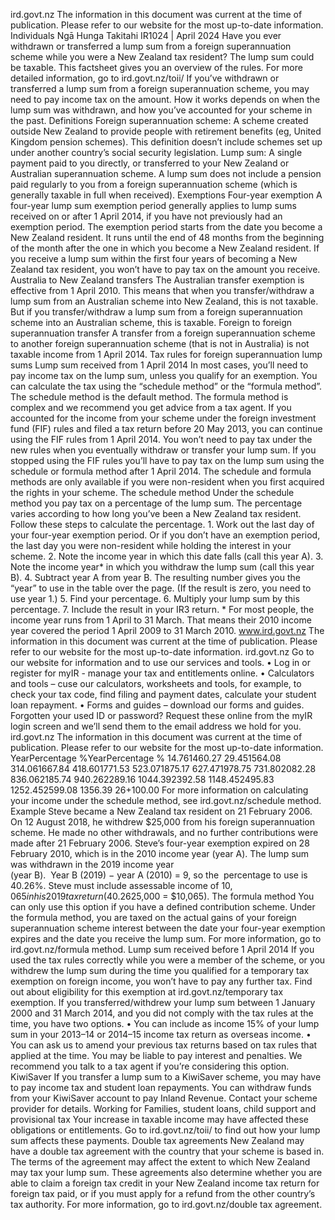 ird.govt.nz The information in this document was current at the time of publication. Please refer to our website for the most up-to-date information. Individuals Ngā Hunga Takitahi IR1024 | April 2024 Have you ever withdrawn or transferred a lump sum from a foreign superannuation scheme while you were a New Zealand tax resident? The lump sum could be taxable. This factsheet gives you an overview of the rules. For more detailed information, go to ird.govt.nz/toii/ If you’ve withdrawn or transferred a lump sum from a foreign superannuation scheme, you may need to pay income tax on the amount. How it works depends on when the lump sum was withdrawn, and how you’ve accounted for your scheme in the past. Definitions Foreign superannuation scheme: A scheme created outside New Zealand to provide people with retirement benefits (eg, United Kingdom pension schemes). This definition doesn’t include schemes set up under another country’s social security legislation. Lump sum: A single payment paid to you directly, or transferred to your New Zealand or Australian superannuation scheme. A lump sum does not include a pension paid regularly to you from a foreign superannuation scheme (which is generally taxable in full when received). Exemptions Four-year exemption A four-year lump sum exemption period generally applies to lump sums received on or after 1 April 2014, if you have not previously had an exemption period. The exemption period starts from the date you become a New Zealand resident. It runs until the end of 48 months from the beginning of the month after the one in which you become a New Zealand resident. If you receive a lump sum within the first four years of becoming a New Zealand tax resident, you won’t have to pay tax on the amount you receive. Australia to New Zealand transfers The Australian transfer exemption is effective from 1 April 2010. This means that when you transfer/withdraw a lump sum from an Australian scheme into New Zealand, this is not taxable. But if you transfer/withdraw a lump sum from a foreign superannuation scheme into an Australian scheme, this is taxable. Foreign to foreign superannuation transfer A transfer from a foreign superannuation scheme to another foreign superannuation scheme (that is not in Australia) is not taxable income from 1 April 2014. Tax rules for foreign superannuation lump sums Lump sum received from 1 April 2014 In most cases, you’ll need to pay income tax on the lump sum, unless you qualify for an exemption. You can calculate the tax using the “schedule method” or the “formula method”. The schedule method is the default method. The formula method is complex and we recommend you get advice from a tax agent. If you accounted for the income from your scheme under the foreign investment fund (FIF) rules and filed a tax return before 20 May 2013, you can continue using the FIF rules from 1 April 2014. You won’t need to pay tax under the new rules when you eventually withdraw or transfer your lump sum. If you stopped using the FIF rules you’ll have to pay tax on the lump sum using the schedule or formula method after 1 April 2014. The schedule and formula methods are only available if you were non-resident when you first acquired the rights in your scheme. The schedule method Under the schedule method you pay tax on a percentage of the lump sum. The percentage varies according to how long you’ve been a New Zealand tax resident. Follow these steps to calculate the percentage. 1. Work out the last day of your four-year exemption period. Or if you don’t have an exemption period, the last day you were non-resident while holding the interest in your scheme. 2. Note the income year in which this date falls (call this year A). 3. Note the income year\* in which you withdraw the lump sum (call this year B). 4. Subtract year A from year B. The resulting number gives you the “year” to use in the table over the page. (If the result is zero, you need to use year 1.) 5. Find your percentage. 6. Multiply your lump sum by this percentage. 7. Include the result in your IR3 return. \* For most people, the income year runs from 1 April to 31 March. That means their 2010 income year covered the period 1 April 2009 to 31 March 2010. www.ird.govt.nz The information in this document was current at the time of publication. Please refer to our website for the most up-to-date information. ird.govt.nz Go to our website for information and to use our services and tools. • Log in or register for myIR - manage your tax and entitlements online. • Calculators and tools – cuse our calculators, worksheets and tools, for example, to check your tax code, find filing and payment dates, calculate your student loan repayment. • Forms and guides – download our forms and guides. Forgotten your used ID or password? Request these online from the myIR login screen and we’ll send them to the email address we hold for you. ird.govt.nz The information in this document was current at the time of publication. Please refer to our website for the most up-to-date information. YearPercentage %YearPercentage % 14.761460.27 29.451564.08 314.061667.84 418.601771.53 523.071875.17 627.471978.75 731.802082.28 836.062185.74 940.262289.16 1044.392392.58 1148.452495.83 1252.452599.08 1356.39 26+100.00 For more information on calculating your income under the schedule method, see ird.govt.nz/schedule method. Example Steve became a New Zealand tax resident on 21 February 2006. On 12 August 2018, he withdrew $25,000 from his foreign superannuation scheme. He made no other withdrawals, and no further contributions were made after 21 February 2006. Steve’s four-year exemption expired on 28 February 2010, which is in the 2010 income year (year A). The lump sum was withdrawn in the 2019 income year (year B).  Year B (2019) − year A (2010) = 9, so the  percentage to use is 40.26%. Steve must include assessable income of $10,065 in his 2019 tax return (40.26% x $25,000 = $10,065). The formula method You can only use this option if you have a defined contribution scheme. Under the formula method, you are taxed on the actual gains of your foreign superannuation scheme interest between the date your four-year exemption expires and the date you receive the lump sum. For more information, go to ird.govt.nz/formula method. Lump sum received before 1 April 2014 If you used the tax rules correctly while you were a member of the scheme, or you withdrew the lump sum during the time you qualified for a temporary tax exemption on foreign income, you won’t have to pay any further tax. Find out about eligibility for this exemption at ird.govt.nz/temporary tax exemption. If you transferred/withdrew your lump sum between 1 January 2000 and 31 March 2014, and you did not comply with the tax rules at the time, you have two options. • You can include as income 15% of your lump sum in your 2013–14 or 2014–15 income tax return as overseas income. • You can ask us to amend your previous tax returns based on tax rules that applied at the time. You may be liable to pay interest and penalties. We recommend you talk to a tax agent if you’re considering this option. KiwiSaver If you transfer a lump sum to a KiwiSaver scheme, you may have to pay income tax and student loan repayments. You can withdraw funds from your KiwiSaver account to pay Inland Revenue. Contact your scheme provider for details. Working for Families, student loans, child support and provisional tax Your increase in taxable income may have affected these obligations or entitlements. Go to ird.govt.nz/toii/ to find out how your lump sum affects these payments. Double tax agreements New Zealand may have a double tax agreement with the country that your scheme is based in. The terms of the agreement may affect the extent to which New Zealand may tax your lump sum. These agreements also determine whether you are able to claim a foreign tax credit in your New Zealand income tax return for foreign tax paid, or if you must apply for a refund from the other country’s tax authority. For more information, go to ird.govt.nz/double tax agreement.